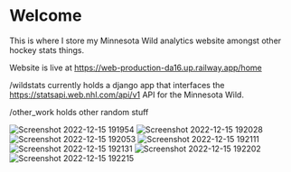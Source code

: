 # Welcome

This is where I store my Minnesota Wild analytics website amongst other hockey stats things.

Website is live at https://web-production-da16.up.railway.app/home

/wildstats currently holds a django app that interfaces the https://statsapi.web.nhl.com/api/v1 API for the Minnesota Wild.

/other_work holds other random stuff

![Screenshot 2022-12-15 191954](https://user-images.githubusercontent.com/53980438/208000665-a1250ab6-3bd1-4e5b-aae4-0fc3553d6de3.png)
![Screenshot 2022-12-15 192028](https://user-images.githubusercontent.com/53980438/208000667-e9a7d476-2c98-4f8b-b45e-8270ff294831.png)
![Screenshot 2022-12-15 192053](https://user-images.githubusercontent.com/53980438/208000668-14d5822c-d950-497a-8d7f-bad5282694dc.png)
![Screenshot 2022-12-15 192111](https://user-images.githubusercontent.com/53980438/208000669-4e3e0c9a-62c8-4d1d-804f-589308c34022.png)
![Screenshot 2022-12-15 192131](https://user-images.githubusercontent.com/53980438/208000670-a412d28a-9f7f-435c-a97e-a031092cb401.png)
![Screenshot 2022-12-15 192202](https://user-images.githubusercontent.com/53980438/208000671-28602a7d-9164-4aa2-85dc-e6fb33484234.png)
![Screenshot 2022-12-15 192215](https://user-images.githubusercontent.com/53980438/208000673-9df5f5fb-0394-4b00-a079-c012f9144b0f.png)
